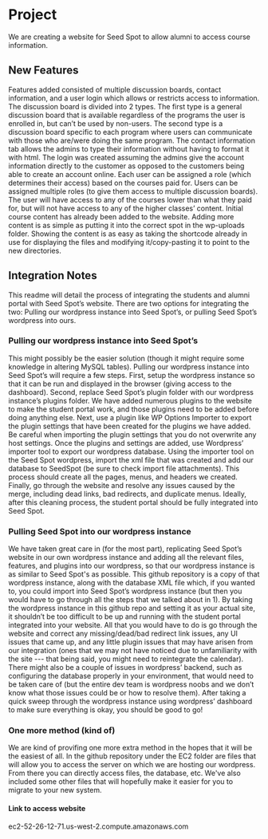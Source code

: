 <h1>Project</h1>
We are creating a website for Seed Spot to allow alumni to access course information.

<h2>New Features</h2>
Features added consisted of multiple discussion boards, contact information, and a user login which allows or restricts access to information. The discussion board is divided into 2 types. The first type is a general discussion board that is available regardless of the programs the user is enrolled in, but can’t be used by non-users. The second type is a discussion board specific to each program where users can communicate with those who are/were doing the same program. The contact information tab allows the admins to type their information without having to format it with html. The login was created assuming the admins give the account information directly to the customer as opposed to the customers being able to create an account online. Each user can be assigned a role (which determines their access) based on the courses paid for. Users can be assigned multiple roles (to give them access to multiple discussion boards). The user will have access to any of the courses lower than what they paid for, but will not have access to any of the higher classes’ content. Initial course content has already been added to the website. Adding more content is as simple as putting it into the correct spot in the wp-uploads folder. Showing the content is as easy as taking the shortcode already in use for displaying the files and modifying it/copy-pasting it to point to the new directories.

<h2>Integration Notes</h2>
This readme will detail the process of integrating the students and alumni portal with Seed Spot’s website. There are two options for integrating the two: Pulling our wordpress instance into Seed Spot’s, or pulling Seed Spot’s wordpress into ours.

<h3>Pulling our wordpress instance into Seed Spot’s</h3>
This might possibly be the easier solution (though it might require some knowledge in altering MySQL tables). Pulling our wordpress instance into Seed Spot’s will require a few steps. First, setup the wordpress instance so that it can be run and displayed in the browser (giving access to the dashboard). Second, replace Seed Spot’s plugin folder with our wordpress instance’s plugins folder. We have added numerous plugins to the website to make the student portal work, and those plugins need to be added before doing anything else. Next, use a plugin like WP Options Importer to export the plugin settings that have been created for the plugins we have added. Be careful when importing the plugin settings that you do not overwrite any host settings. Once the plugins and settings are added, use Wordpress’ importer tool to export our wordpress database. Using the importer tool on the Seed Spot wordpress, import the xml file that was created and add our database to SeedSpot (be sure to check import file attachments). This process should create all the pages, menus, and headers we created. Finally, go through the website and resolve any issues caused by the merge, including dead links, bad redirects, and duplicate menus. Ideally, after this cleaning process, the student portal should be fully integrated into Seed Spot.

<h3>Pulling Seed Spot into our wordpress instance</h3>
We have taken great care in (for the most part), replicating Seed Spot’s website in our own wordpress instance and adding all the relevant files, features, and plugins into our wordpress, so that our wordpress instance is as similar to Seed Spot's as possible. This github repository is a copy of that wordpress instance, along with the database XML file which, if you wanted to, you could import into Seed Spot’s wordpress instance (but then you would have to go through all the steps that we talked about in 1). By taking the wordpress instance in this github repo and setting it as your actual site, it shouldn’t be too difficult to be up and running with the student portal integrated into your website. All that you would have to do is go through the website and correct any missing/dead/bad redirect link issues, any UI issues that came up, and any little plugin issues that may have arisen from our integration (ones that we may not have noticed due to unfamiliarity with the site --- that being said, you might need to reintegrate the calendar). There might also be a couple of issues in wordpress’ backend, such as configuring the database properly in your environment, that would need to be taken care of (but the entire dev team is wordpress noobs and we don’t know what those issues could be or how to resolve them). After taking a quick sweep through the wordpress instance using wordpress’ dashboard to make sure everything is okay, you should be good to go!

<h3>One more method (kind of)</h3>
We are kind of provifing one more extra method in the hopes that it will be the easiest of all. In the github repository under the EC2 folder are files that will allow you to access the server on which we are hosting our wordpress. From there you can directly access files, the database, etc. We've also included some other files that will hopefully make it easier for you to migrate to your new system.

<h4>Link to access website</h4>
ec2-52-26-12-71.us-west-2.compute.amazonaws.com